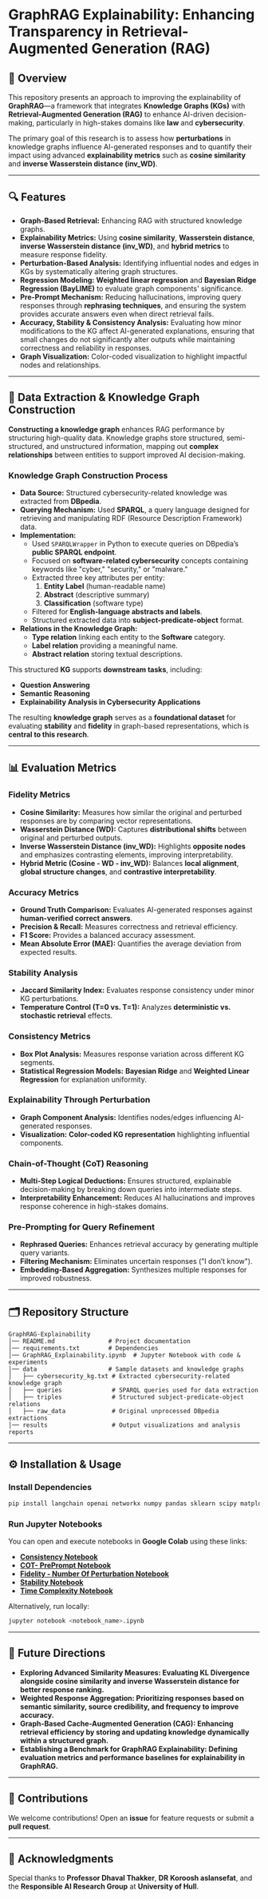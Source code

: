 

# GraphRAG Explainability: Enhancing Transparency in Retrieval-Augmented Generation (RAG)

## 📌 Overview

This repository presents an approach to improving the explainability of **GraphRAG**—a framework that integrates **Knowledge Graphs (KGs)** with **Retrieval-Augmented Generation (RAG)** to enhance AI-driven decision-making, particularly in high-stakes domains like **law** and **cybersecurity**.

The primary goal of this research is to assess how **perturbations** in knowledge graphs influence AI-generated responses and to quantify their impact using advanced **explainability metrics** such as **cosine similarity** and **inverse Wasserstein distance (inv\_WD)**.

---

## 🔍 Features

- **Graph-Based Retrieval:** Enhancing RAG with structured knowledge graphs.
- **Explainability Metrics:** Using **cosine similarity**, **Wasserstein distance**, **inverse Wasserstein distance (inv\_WD)**, and **hybrid metrics** to measure response fidelity.
- **Perturbation-Based Analysis:** Identifying influential nodes and edges in KGs by systematically altering graph structures.
- **Regression Modeling:** **Weighted linear regression** and **Bayesian Ridge Regression (BayLIME)** to evaluate graph components' significance.
- **Pre-Prompt Mechanism:** Reducing hallucinations, improving query responses through **rephrasing techniques**, and ensuring the system provides accurate answers even when direct retrieval fails.
- **Accuracy, Stability & Consistency Analysis:** Evaluating how minor modifications to the KG affect AI-generated explanations, ensuring that small changes do not significantly alter outputs while maintaining correctness and reliability in responses.
- **Graph Visualization:** Color-coded visualization to highlight impactful nodes and relationships.

---

## 💂 Data Extraction & Knowledge Graph Construction

**Constructing a knowledge graph** enhances RAG performance by structuring high-quality data. Knowledge graphs store structured, semi-structured, and unstructured information, mapping out **complex relationships** between entities to support improved AI decision-making.

### **Knowledge Graph Construction Process**

- **Data Source:** Structured cybersecurity-related knowledge was extracted from **DBpedia**.
- **Querying Mechanism:** Used **SPARQL**, a query language designed for retrieving and manipulating RDF (Resource Description Framework) data.
- **Implementation:**
  - Used `SPARQLWrapper` in Python to execute queries on DBpedia’s **public SPARQL endpoint**.
  - Focused on **software-related cybersecurity** concepts containing keywords like "cyber," "security," or "malware."
  - Extracted three key attributes per entity:
    1. **Entity Label** (human-readable name)
    2. **Abstract** (descriptive summary)
    3. **Classification** (software type)
  - Filtered for **English-language abstracts and labels**.
  - Structured extracted data into **subject-predicate-object** format.
- **Relations in the Knowledge Graph:**
  - **Type relation** linking each entity to the **Software** category.
  - **Label relation** providing a meaningful name.
  - **Abstract relation** storing textual descriptions.

This structured **KG** supports **downstream tasks**, including:

- **Question Answering**
- **Semantic Reasoning**
- **Explainability Analysis in Cybersecurity Applications**

The resulting **knowledge graph** serves as a **foundational dataset** for evaluating **stability** and **fidelity** in graph-based representations, which is **central to this research**.

---

## 📊 Evaluation Metrics

### **Fidelity Metrics**

- **Cosine Similarity:** Measures how similar the original and perturbed responses are by comparing vector representations.
- **Wasserstein Distance (WD):** Captures **distributional shifts** between original and perturbed outputs.
- **Inverse Wasserstein Distance (inv\_WD):** Highlights **opposite nodes** and emphasizes contrasting elements, improving interpretability.
- **Hybrid Metric (Cosine - WD - inv\_WD):** Balances **local alignment**, **global structure changes**, and **contrastive interpretability**.

### **Accuracy Metrics**

- **Ground Truth Comparison:** Evaluates AI-generated responses against **human-verified correct answers**.
- **Precision & Recall:** Measures correctness and retrieval efficiency.
- **F1 Score:** Provides a balanced accuracy assessment.
- **Mean Absolute Error (MAE):** Quantifies the average deviation from expected results.

### **Stability Analysis**

- **Jaccard Similarity Index:** Evaluates response consistency under minor KG perturbations.
- **Temperature Control (T=0 vs. T=1):** Analyzes **deterministic vs. stochastic retrieval** effects.

### **Consistency Metrics**

- **Box Plot Analysis:** Measures response variation across different KG segments.
- **Statistical Regression Models:** **Bayesian Ridge** and **Weighted Linear Regression** for explanation uniformity.

### **Explainability Through Perturbation**

- **Graph Component Analysis:** Identifies nodes/edges influencing AI-generated responses.
- **Visualization:** **Color-coded KG representation** highlighting influential components.

### **Chain-of-Thought (CoT) Reasoning**

- **Multi-Step Logical Deductions:** Ensures structured, explainable decision-making by breaking down queries into intermediate steps.
- **Interpretability Enhancement:** Reduces AI hallucinations and improves response coherence in high-stakes domains.

### **Pre-Prompting for Query Refinement**

- **Rephrased Queries:** Enhances retrieval accuracy by generating multiple query variants.
- **Filtering Mechanism:** Eliminates uncertain responses ("I don’t know").
- **Embedding-Based Aggregation:** Synthesizes multiple responses for improved robustness.

---

## 🗂 Repository Structure

```
GraphRAG-Explainability
│── README.md               # Project documentation
│── requirements.txt        # Dependencies
│── GraphRAG_Explainability.ipynb  # Jupyter Notebook with code & experiments
│── data                    # Sample datasets and knowledge graphs
│   ├── cybersecurity_kg.txt # Extracted cybersecurity-related knowledge graph
│   ├── queries              # SPARQL queries used for data extraction
│   ├── triples              # Structured subject-predicate-object relations
│   ├── raw_data             # Original unprocessed DBpedia extractions
│── results                  # Output visualizations and analysis reports
```

---

## ⚙️ Installation & Usage

### **Install Dependencies**

```bash
pip install langchain openai networkx numpy pandas sklearn scipy matplotlib seaborn SPARQLWrapper
```

### **Run Jupyter Notebooks**

You can open and execute notebooks in **Google Colab** using these links:

- **[Consistency Notebook](https://colab.research.google.com/drive/1OAENL5jSKZemoc79fA5u2PV8pBC8xLUI)**
- **[COT- PrePrompt Notebook](https://colab.research.google.com/drive/1tuNUdAoKdnSMOIw63mxriQvJdGjtpz-k#scrollTo=TQwaa-8771BB)**
- **[Fidelity - Number Of Perturbation Notebook](https://colab.research.google.com/drive/10TbC29CrBmpnSUpNr_6vnzpst0nnRAKL)**
- **[Stability Notebook](https://colab.research.google.com/drive/1AP36M9hljghB8CtlhLs7D2bOn3-YwzEK)**
- **[Time Complexity Notebook](https://colab.research.google.com/drive/1Eqj4-hT7pgbwqFmtDk7hHDn6k13gzx_W)**

Alternatively, run locally:

```bash
jupyter notebook <notebook_name>.ipynb
```

---

## 🔬 Future Directions

- **Exploring Advanced Similarity Measures: Evaluating KL Divergence alongside cosine similarity and inverse Wasserstein distance for better response ranking.**
- **Weighted Response Aggregation: Prioritizing responses based on semantic similarity, source credibility, and frequency to improve accuracy.**
- **Graph-Based Cache-Augmented Generation (CAG): Enhancing retrieval efficiency by storing and updating knowledge dynamically within a structured graph.**
- **Establishing a Benchmark for GraphRAG Explainability: Defining evaluation metrics and performance baselines for explainability in GraphRAG.**

---

## 🤝 Contributions

We welcome contributions! Open an **issue** for feature requests or submit a **pull request**.

---

## 🌟 Acknowledgments

Special thanks to **Professor Dhaval Thakker**, **DR** **Koroosh aslansefat**, and the **Responsible AI Research Group** at **University of Hull**.


